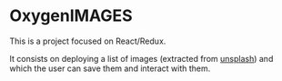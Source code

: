 # OxygenIMAGES

This is a project focused on React/Redux.

It consists on deploying a list of images (extracted from [unsplash](https://unsplash.com/)) and which the user can save them and interact with them.
